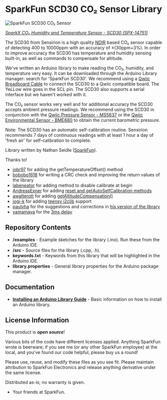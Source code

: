 SparkFun SCD30 CO₂ Sensor Library
===========================================================

![SparkFun SCD30 CO₂ Sensor](https://cdn.sparkfun.com//assets/parts/1/2/9/8/4/SparkFun_Sensirion_SCD30.jpg)

[*SparkX CO₂ Humidity and Temperature Sensor - SCD30 (SPX-14751)*](https://www.sparkfun.com/products/14751)

The SCD30 from Sensirion is a high quality [NDIR](https://en.wikipedia.org/wiki/Nondispersive_infrared_sensor) based CO₂ sensor capable of detecting 400 to 10000ppm with an accuracy of ±(30ppm+3%). In order to improve accuracy the SCD30 has temperature and humidity sensing built-in, as well as commands to compensate for altitude.

We've written an Arduino library to make reading the CO₂, humidity, and temperature very easy. It can be downloaded through the Arduino Library manager: search for 'SparkFun SCD30'. We recommend using a [Qwiic Breadboard Cable](https://www.sparkfun.com/products/14425) to connect the SCD30 to a Qwiic compatible board. The Ye*LL*ow wire goes in the SC*L* pin. The SCD30 also supports a serial interface but we haven't worked with it.

The CO₂ sensor works very well and for additional accuracy the SCD30 accepts ambient pressure readings. We recommend using the SCD30 in conjunction with the [Qwiic Pressure Sensor - MS5637](https://www.sparkfun.com/products/14688) or the [Qwiic Environmental Sensor - BME680](https://www.sparkfun.com/products/14570) to obtain the current barometric pressure.

Note: The SCD30 has an automatic self-calibration routine. Sensirion recommends 7 days of continuous readings with at least 1 hour a day of 'fresh air' for self-calibration to complete.

Library written by Nathan Seidle ([SparkFun](http://www.sparkfun.com)).

Thanks to!

* [jobr97](https://github.com/jobr97) for adding the getTemperatureOffset() method
* [bobobo1618](https://github.com/bobobo1618) for writing a CRC check and improving the return values of the library
* [labeneator](https://github.com/labeneator) for adding method to disable calibrate at begin
* [AndreasExner](https://github.com/AndreasExner) for adding [reset and getAutoSelfCalibration methods](https://github.com/sparkfun/SparkFun_SCD30_Arduino_Library/pull/17)
* [awatterott](https://github.com/awatterott) for adding [getAltitudeCompensation()](https://github.com/sparkfun/SparkFun_SCD30_Arduino_Library/pull/18)
* [jogi-k](https://github.com/jogi-k) for adding [teensy i2clib](https://github.com/sparkfun/SparkFun_SCD30_Arduino_Library/pull/19) support
* [paulvha](https://github.com/paulvha) for the suggestions and corrections in [his version of the library](https://github.com/paulvha/scd30)
* [yamamaya](https://github.com/yamamaya) for the [3ms delay](https://github.com/sparkfun/SparkFun_SCD30_Arduino_Library/pull/24)

Repository Contents
-------------------

* **/examples** - Example sketches for the library (.ino). Run these from the Arduino IDE.
* **/src** - Source files for the library (.cpp, .h).
* **keywords.txt** - Keywords from this library that will be highlighted in the Arduino IDE.
* **library.properties** - General library properties for the Arduino package manager.

Documentation
--------------

* **[Installing an Arduino Library Guide](https://learn.sparkfun.com/tutorials/installing-an-arduino-library)** - Basic information on how to install an Arduino library.

License Information
-------------------

This product is _**open source**_!

Various bits of the code have different licenses applied. Anything SparkFun wrote is beerware; if you see me (or any other SparkFun employee) at the local, and you've found our code helpful, please buy us a round!

Please use, reuse, and modify these files as you see fit. Please maintain attribution to SparkFun Electronics and release anything derivative under the same license.

Distributed as-is; no warranty is given.

- Your friends at SparkFun.
